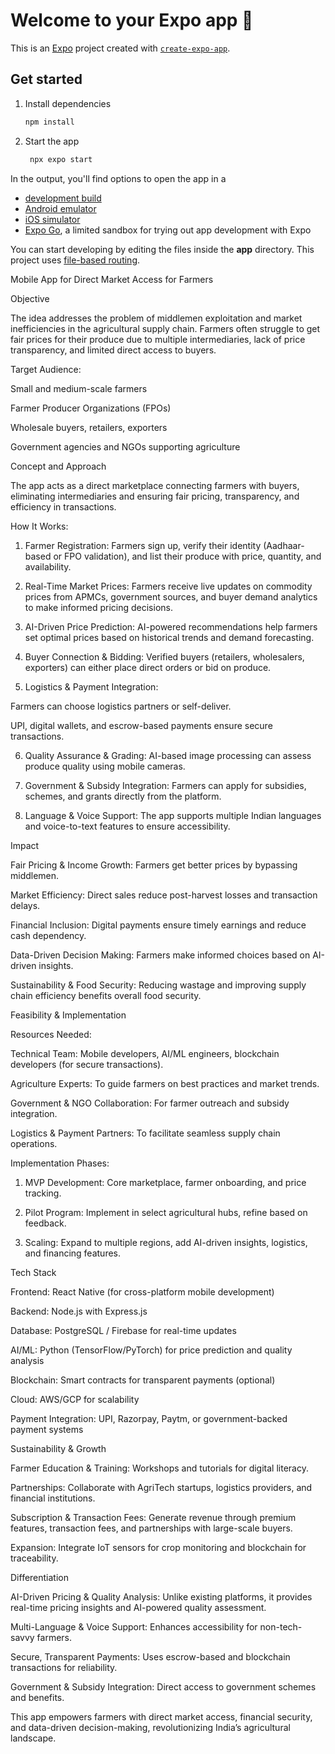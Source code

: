 # Welcome to your Expo app 👋

This is an [Expo](https://expo.dev) project created with [`create-expo-app`](https://www.npmjs.com/package/create-expo-app).

## Get started

1. Install dependencies

   ```bash
   npm install
   ```

2. Start the app

   ```bash
    npx expo start
   ```

In the output, you'll find options to open the app in a

- [development build](https://docs.expo.dev/develop/development-builds/introduction/)
- [Android emulator](https://docs.expo.dev/workflow/android-studio-emulator/)
- [iOS simulator](https://docs.expo.dev/workflow/ios-simulator/)
- [Expo Go](https://expo.dev/go), a limited sandbox for trying out app development with Expo

You can start developing by editing the files inside the **app** directory. This project uses [file-based routing](https://docs.expo.dev/router/introduction).


Mobile App for Direct Market Access for Farmers

Objective

The idea addresses the problem of middlemen exploitation and market inefficiencies in the agricultural supply chain. Farmers often struggle to get fair prices for their produce due to multiple intermediaries, lack of price transparency, and limited direct access to buyers.

Target Audience:

Small and medium-scale farmers

Farmer Producer Organizations (FPOs)

Wholesale buyers, retailers, exporters

Government agencies and NGOs supporting agriculture


Concept and Approach

The app acts as a direct marketplace connecting farmers with buyers, eliminating intermediaries and ensuring fair pricing, transparency, and efficiency in transactions.

How It Works:

1. Farmer Registration: Farmers sign up, verify their identity (Aadhaar-based or FPO validation), and list their produce with price, quantity, and availability.


2. Real-Time Market Prices: Farmers receive live updates on commodity prices from APMCs, government sources, and buyer demand analytics to make informed pricing decisions.


3. AI-Driven Price Prediction: AI-powered recommendations help farmers set optimal prices based on historical trends and demand forecasting.


4. Buyer Connection & Bidding: Verified buyers (retailers, wholesalers, exporters) can either place direct orders or bid on produce.


5. Logistics & Payment Integration:

Farmers can choose logistics partners or self-deliver.

UPI, digital wallets, and escrow-based payments ensure secure transactions.



6. Quality Assurance & Grading: AI-based image processing can assess produce quality using mobile cameras.


7. Government & Subsidy Integration: Farmers can apply for subsidies, schemes, and grants directly from the platform.


8. Language & Voice Support: The app supports multiple Indian languages and voice-to-text features to ensure accessibility.



Impact

Fair Pricing & Income Growth: Farmers get better prices by bypassing middlemen.

Market Efficiency: Direct sales reduce post-harvest losses and transaction delays.

Financial Inclusion: Digital payments ensure timely earnings and reduce cash dependency.

Data-Driven Decision Making: Farmers make informed choices based on AI-driven insights.

Sustainability & Food Security: Reducing wastage and improving supply chain efficiency benefits overall food security.


Feasibility & Implementation

Resources Needed:

Technical Team: Mobile developers, AI/ML engineers, blockchain developers (for secure transactions).

Agriculture Experts: To guide farmers on best practices and market trends.

Government & NGO Collaboration: For farmer outreach and subsidy integration.

Logistics & Payment Partners: To facilitate seamless supply chain operations.


Implementation Phases:

1. MVP Development: Core marketplace, farmer onboarding, and price tracking.


2. Pilot Program: Implement in select agricultural hubs, refine based on feedback.


3. Scaling: Expand to multiple regions, add AI-driven insights, logistics, and financing features.



Tech Stack

Frontend: React Native (for cross-platform mobile development)

Backend: Node.js with Express.js

Database: PostgreSQL / Firebase for real-time updates

AI/ML: Python (TensorFlow/PyTorch) for price prediction and quality analysis

Blockchain: Smart contracts for transparent payments (optional)

Cloud: AWS/GCP for scalability

Payment Integration: UPI, Razorpay, Paytm, or government-backed payment systems


Sustainability & Growth

Farmer Education & Training: Workshops and tutorials for digital literacy.

Partnerships: Collaborate with AgriTech startups, logistics providers, and financial institutions.

Subscription & Transaction Fees: Generate revenue through premium features, transaction fees, and partnerships with large-scale buyers.

Expansion: Integrate IoT sensors for crop monitoring and blockchain for traceability.


Differentiation

AI-Driven Pricing & Quality Analysis: Unlike existing platforms, it provides real-time pricing insights and AI-powered quality assessment.

Multi-Language & Voice Support: Enhances accessibility for non-tech-savvy farmers.

Secure, Transparent Payments: Uses escrow-based and blockchain transactions for reliability.

Government & Subsidy Integration: Direct access to government schemes and benefits.


This app empowers farmers with direct market access, financial security, and data-driven decision-making, revolutionizing India’s agricultural landscape.
